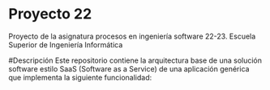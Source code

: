 # Proyecto 22
Proyecto de la asignatura procesos en ingeniería software 22-23.
Escuela Superior de Ingeniería Informática

#Descripción
Este repositorio contiene la arquitectura base de una solución software estilo SaaS (Software as a Service) de una aplicación genérica que implementa la siguiente funcionalidad:




